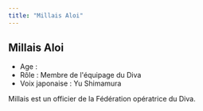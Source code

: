 ```yaml
---
title: "Millais Aloi"
---
```


Millais Aloi
------------


- Age :   
- Rôle : Membre de l'équipage du Diva  
- Voix japonaise : Yu Shimamura


Millais est un officier de la Fédération opératrice du Diva.

